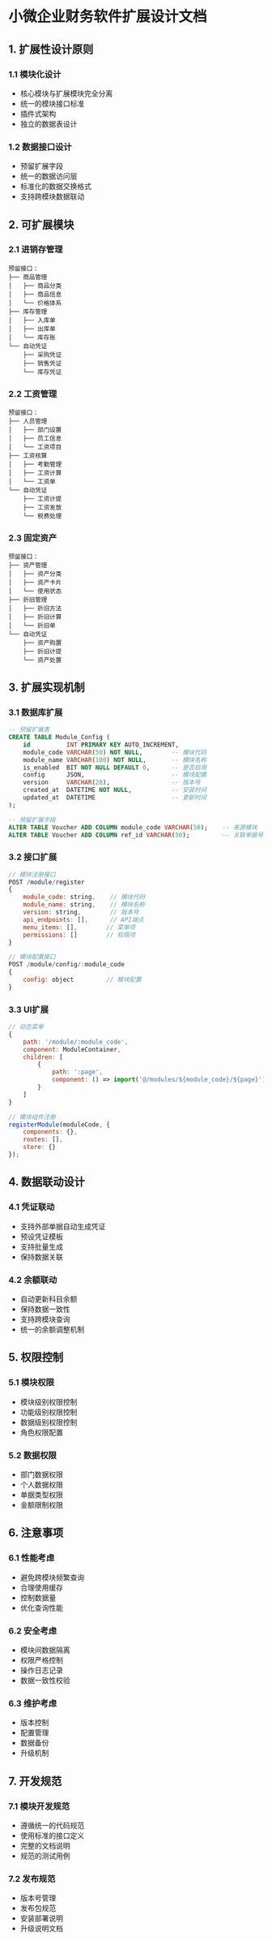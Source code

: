 # 小微企业财务软件扩展设计文档

## 1. 扩展性设计原则

### 1.1 模块化设计
- 核心模块与扩展模块完全分离
- 统一的模块接口标准
- 插件式架构
- 独立的数据表设计

### 1.2 数据接口设计
- 预留扩展字段
- 统一的数据访问层
- 标准化的数据交换格式
- 支持跨模块数据联动

## 2. 可扩展模块

### 2.1 进销存管理
```
预留接口：
├── 商品管理
│   ├── 商品分类
│   ├── 商品信息
│   └── 价格体系
├── 库存管理
│   ├── 入库单
│   ├── 出库单
│   └── 库存账
└── 自动凭证
    ├── 采购凭证
    ├── 销售凭证
    └── 库存凭证
```

### 2.2 工资管理
```
预留接口：
├── 人员管理
│   ├── 部门设置
│   ├── 员工信息
│   └── 工资项目
├── 工资核算
│   ├── 考勤管理
│   ├── 工资计算
│   └── 工资单
└── 自动凭证
    ├── 工资计提
    ├── 工资发放
    └── 税费处理
```

### 2.3 固定资产
```
预留接口：
├── 资产管理
│   ├── 资产分类
│   ├── 资产卡片
│   └── 使用状态
├── 折旧管理
│   ├── 折旧方法
│   ├── 折旧计算
│   └── 折旧单
└── 自动凭证
    ├── 资产购置
    ├── 折旧计提
    └── 资产处置
```

## 3. 扩展实现机制

### 3.1 数据库扩展
```sql
-- 预留扩展表
CREATE TABLE Module_Config (
    id          INT PRIMARY KEY AUTO_INCREMENT,
    module_code VARCHAR(50) NOT NULL,        -- 模块代码
    module_name VARCHAR(100) NOT NULL,       -- 模块名称
    is_enabled  BIT NOT NULL DEFAULT 0,      -- 是否启用
    config      JSON,                        -- 模块配置
    version     VARCHAR(20),                 -- 版本号
    created_at  DATETIME NOT NULL,           -- 安装时间
    updated_at  DATETIME                     -- 更新时间
);

-- 预留扩展字段
ALTER TABLE Voucher ADD COLUMN module_code VARCHAR(50);    -- 来源模块
ALTER TABLE Voucher ADD COLUMN ref_id VARCHAR(50);         -- 关联单据号
```

### 3.2 接口扩展
```javascript
// 模块注册接口
POST /module/register
{
    module_code: string,    // 模块代码
    module_name: string,    // 模块名称
    version: string,        // 版本号
    api_endpoints: [],      // API端点
    menu_items: [],        // 菜单项
    permissions: []        // 权限项
}

// 模块配置接口
POST /module/config/:module_code
{
    config: object         // 模块配置
}
```

### 3.3 UI扩展
```javascript
// 动态菜单
{
    path: '/module/:module_code',
    component: ModuleContainer,
    children: [
        {
            path: ':page',
            component: () => import('@/modules/${module_code}/${page}')
        }
    ]
}

// 模块组件注册
registerModule(moduleCode, {
    components: {},
    routes: [],
    store: {}
});
```

## 4. 数据联动设计

### 4.1 凭证联动
- 支持外部单据自动生成凭证
- 预设凭证模板
- 支持批量生成
- 保持数据关联

### 4.2 余额联动
- 自动更新科目余额
- 保持数据一致性
- 支持跨模块查询
- 统一的余额调整机制

## 5. 权限控制

### 5.1 模块权限
- 模块级别权限控制
- 功能级别权限控制
- 数据级别权限控制
- 角色权限配置

### 5.2 数据权限
- 部门数据权限
- 个人数据权限
- 单据类型权限
- 金额限制权限

## 6. 注意事项

### 6.1 性能考虑
- 避免跨模块频繁查询
- 合理使用缓存
- 控制数据量
- 优化查询性能

### 6.2 安全考虑
- 模块间数据隔离
- 权限严格控制
- 操作日志记录
- 数据一致性校验

### 6.3 维护考虑
- 版本控制
- 配置管理
- 数据备份
- 升级机制

## 7. 开发规范

### 7.1 模块开发规范
- 遵循统一的代码规范
- 使用标准的接口定义
- 完整的文档说明
- 规范的测试用例

### 7.2 发布规范
- 版本号管理
- 发布包规范
- 安装部署说明
- 升级说明文档
